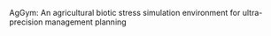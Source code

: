 AgGym: An agricultural biotic stress simulation
    environment for ultra-precision management
    planning
